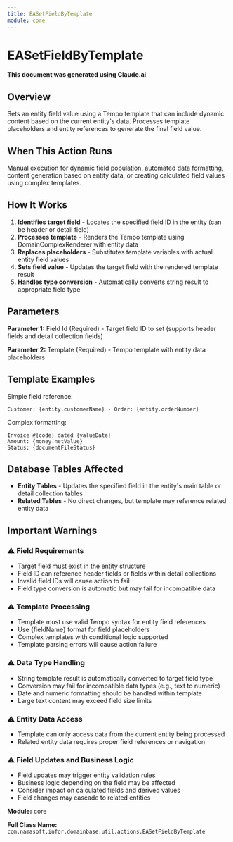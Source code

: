 ```yaml
---
title: EASetFieldByTemplate
module: core
---
```



<div class='entity-flows'>

# EASetFieldByTemplate

**This document was generated using Claude.ai**

## Overview

Sets an entity field value using a Tempo template that can include dynamic content based on the current entity's data. Processes template placeholders and entity references to generate the final field value.

## When This Action Runs

Manual execution for dynamic field population, automated data formatting, content generation based on entity data, or creating calculated field values using complex templates.

## How It Works

1. **Identifies target field** - Locates the specified field ID in the entity (can be header or detail field)
2. **Processes template** - Renders the Tempo template using DomainComplexRenderer with entity data
3. **Replaces placeholders** - Substitutes template variables with actual entity field values
4. **Sets field value** - Updates the target field with the rendered template result
5. **Handles type conversion** - Automatically converts string result to appropriate field type

## Parameters

**Parameter 1:** Field Id (Required) - Target field ID to set (supports header fields and detail collection fields)

**Parameter 2:** Template (Required) - Tempo template with entity data placeholders

## Template Examples

Simple field reference:
```tempo
Customer: {entity.customerName} - Order: {entity.orderNumber}
```

Complex formatting:
```tempo
Invoice #{code} dated {valueDate} 
Amount: {money.netValue} 
Status: {documentFileStatus}
```

## Database Tables Affected

- **Entity Tables** - Updates the specified field in the entity's main table or detail collection tables
- **Related Tables** - No direct changes, but template may reference related entity data

## Important Warnings

### ⚠️ Field Requirements
- Target field must exist in the entity structure
- Field ID can reference header fields or fields within detail collections
- Invalid field IDs will cause action to fail
- Field type conversion is automatic but may fail for incompatible data

### ⚠️ Template Processing
- Template must use valid Tempo syntax for entity field references
- Use {fieldName} format for field placeholders
- Complex templates with conditional logic supported
- Template parsing errors will cause action failure

### ⚠️ Data Type Handling
- String template result is automatically converted to target field type
- Conversion may fail for incompatible data types (e.g., text to numeric)
- Date and numeric formatting should be handled within template
- Large text content may exceed field size limits

### ⚠️ Entity Data Access
- Template can only access data from the current entity being processed
- Related entity data requires proper field references or navigation

### ⚠️ Field Updates and Business Logic
- Field updates may trigger entity validation rules
- Business logic depending on the field may be affected
- Consider impact on calculated fields and derived values
- Field changes may cascade to related entities

**Module:** core

**Full Class Name:** `com.namasoft.infor.domainbase.util.actions.EASetFieldByTemplate`


</div>